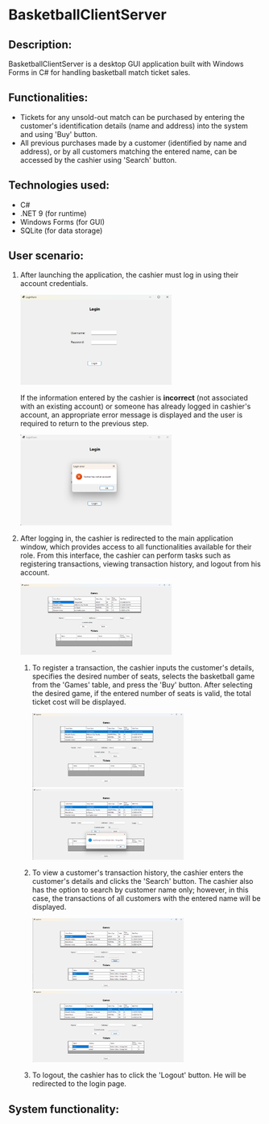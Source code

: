 <h1>BasketballClientServer</h1>

<h2>Description:</h2>
<p>
  BasketballClientServer is a desktop GUI application built with Windows Forms in C# for handling basketball match ticket sales.
</p>
<h2>Functionalities:</h2>
<ul>
  <li>
    Tickets for any unsold-out match can be purchased by entering the customer's identification details (name and address) into the system and using 'Buy' button.
  </li>
  <li>
    All previous purchases made by a customer (identified by name and address), or by all customers matching the entered name, can be accessed by the cashier using 'Search' button.
  </li>
</ul>

<h2>
  Technologies used:
</h2>
<ul>
  <li>
    C#
  </li>
  <li>
    .NET 9 (for runtime)
  </li>
  <li>
    Windows Forms (for GUI)
  </li>
  <li>
    SQLite (for data storage)
  </li>
</ul>

<h2>
  User scenario:
</h2>
<ol>
  <li>
    <p>
      After launching the application, the cashier must log in using their account credentials.
    </p>
    <img src="../images/BasketballClientServer/loginForm.png" alt="loginForm" width="300">
    <p>
      If the information entered by the cashier is <b>incorrect</b> (not associated with an existing account) or someone has already logged in cashier's account, an appropriate error message is displayed and the user is required to return to the previous step.
    </p>
    <img src="../images/BasketballClientServer/loginFormError.png" alt="loginFormError" width="300">
  </li>
    
  <li>
    <p>
      After logging in, the cashier is redirected to the main application window, which provides access to all functionalities available for their role. From this interface, the cashier can perform tasks such as registering transactions, viewing transaction history, and logout from his account.
    </p>
    <img src="../images/BasketballClientServer/appForm.png" alt="appForm" width="300">
    <ol>
      <li>
        <p>
          To register a transaction, the cashier inputs the customer's details, specifies the desired number of seats, selects the basketball game from the 'Games' table, and press the 'Buy' button.
          After selecting the desired game, if the entered number of seats is valid, the total ticket cost will be displayed.
        </p>
        <img src="../images/BasketballClientServer/appFormBuyBefore.png" alt="appFormBuyBefore" width="300">
        <img src="../images/BasketballClientServer/appFormBuyAfter.png" alt="appFormBuyAfter" width="300">
      </li>
      <li>
         <p>
           To view a customer's transaction history, the cashier enters the customer's details and clicks the 'Search' button.
           The cashier also has the option to search by customer name only; however, in this case, the transactions of all customers with the entered name will be displayed.
         </p>
         <img src="../images/BasketballClientServer/appFormSearchNameAddress.png" alt="appFormSearchNameAddress.png" width="300">
         <img src="../images/BasketballClientServer/appFormSearchName.png" alt="appFormSearchName.png" width="300">
      </li>
      <li>
        <p>
          To logout, the cashier has to click the 'Logout' button. He will be redirected to the login page.
        </p>
      </li>
    </ol>
  </li>
</ol>

<h2>System functionality: </h2>



